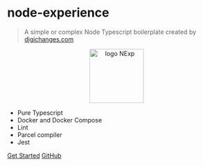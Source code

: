 # node-experience

> A simple or complex Node Typescript boilerplate created by [digichanges.com](https://digichanges.com) 

<div align="center">
    <img width="125" src="https://raw.githubusercontent.com/DigiChanges/node-experience/docs/RABC/readme/NExp.svg" alt="logo NExp">
</div>

- Pure Typescript
- Docker and Docker Compose
- Lint
- Parcel compiler
- Jest

[Get Started](#main)
[GitHub](https://github.com/DigiChanges/node-experience)
